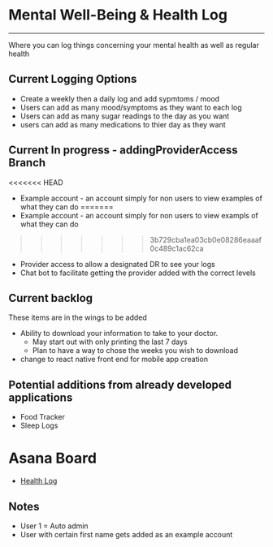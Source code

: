 # Mental Well-Being & Health Log
---
Where you can log things concerning your mental health as well as regular health


## Current Logging Options
- Create a weekly then a daily log and add sypmtoms / mood
- Users can add as many mood/symptoms as they want to each log
- Users can add as many sugar readings to the day as you want
- users can add as many medications to thier day as they want

## Current In progress - addingProviderAccess Branch
<<<<<<< HEAD
- Example account - an account simply for non users to view examples of what they can do
=======
- Example account - an account simply for non users to view exampls of what they can do
>>>>>>> 3b729cba1ea03cb0e08286eaaaf0c489c1ac62ca
- Provider access to allow a designated DR to see your logs
- Chat bot to facilitate getting the provider added with the correct levels

## Current backlog
These items are in the wings to be added
- Ability to download your information to take to your doctor.
    - May start out with only printing the last 7 days
    - Plan to have a way to chose the weeks you wish to download
- change to react native front end for mobile app creation

## Potential additions from already developed applications
- Food Tracker
- Sleep Logs


# Asana Board
- [Health Log](https://app.asana.com/0/1203086607338362/board)

## Notes
- User 1 = Auto admin
- User with certain first name gets added as an example account
